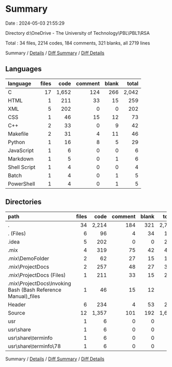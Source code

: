 # Summary

Date : 2024-05-03 21:55:29

Directory d:\\OneDrive - The University of Technology\\PBL\\PBL1\\RSA

Total : 34 files,  2214 codes, 184 comments, 321 blanks, all 2719 lines

Summary / [Details](details.md) / [Diff Summary](diff.md) / [Diff Details](diff-details.md)

## Languages
| language | files | code | comment | blank | total |
| :--- | ---: | ---: | ---: | ---: | ---: |
| C | 17 | 1,652 | 124 | 266 | 2,042 |
| HTML | 1 | 211 | 33 | 15 | 259 |
| XML | 5 | 202 | 0 | 0 | 202 |
| CSS | 1 | 46 | 15 | 12 | 73 |
| C++ | 2 | 33 | 0 | 9 | 42 |
| Makefile | 2 | 31 | 4 | 11 | 46 |
| Python | 1 | 16 | 8 | 5 | 29 |
| JavaScript | 1 | 6 | 0 | 0 | 6 |
| Markdown | 1 | 5 | 0 | 1 | 6 |
| Shell Script | 1 | 4 | 0 | 0 | 4 |
| Batch | 1 | 4 | 0 | 1 | 5 |
| PowerShell | 1 | 4 | 0 | 1 | 5 |

## Directories
| path | files | code | comment | blank | total |
| :--- | ---: | ---: | ---: | ---: | ---: |
| . | 34 | 2,214 | 184 | 321 | 2,719 |
| . (Files) | 6 | 96 | 4 | 34 | 134 |
| .idea | 5 | 202 | 0 | 0 | 202 |
| .mix | 4 | 319 | 75 | 42 | 436 |
| .mix\\DemoFolder | 2 | 62 | 27 | 15 | 104 |
| .mix\\ProjectDocs | 2 | 257 | 48 | 27 | 332 |
| .mix\\ProjectDocs (Files) | 1 | 211 | 33 | 15 | 259 |
| .mix\\ProjectDocs\\Invoking Bash (Bash Reference Manual)_files | 1 | 46 | 15 | 12 | 73 |
| Header | 6 | 234 | 4 | 53 | 291 |
| Source | 12 | 1,357 | 101 | 192 | 1,650 |
| usr | 1 | 6 | 0 | 0 | 6 |
| usr\\share | 1 | 6 | 0 | 0 | 6 |
| usr\\share\\terminfo | 1 | 6 | 0 | 0 | 6 |
| usr\\share\\terminfo\\78 | 1 | 6 | 0 | 0 | 6 |

Summary / [Details](details.md) / [Diff Summary](diff.md) / [Diff Details](diff-details.md)